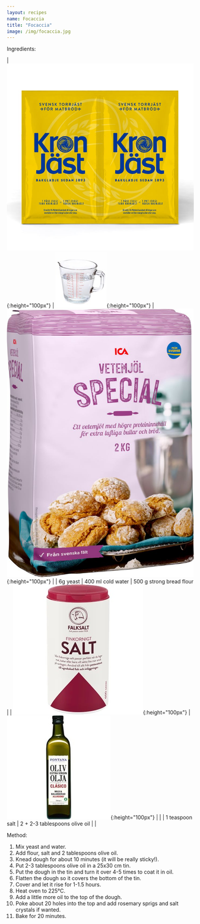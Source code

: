 ```yaml
---
layout: recipes
name: Focaccia
title: "Focaccia"
image: /img/focaccia.jpg
---
```


Ingredients:

| ![Yeast](/img/savouryyeast.jpg){:height="100px"} | ![Water](/img/water.jpg){:height="100px"} | ![Bread flour](/img/breadflour.jpg){:height="100px"} |
| 6g yeast | 400 ml cold water | 500 g strong bread flour |
| ![Salt](/img/salt.jpg){:height="100px"} | ![Olive oil](/img/oliveoil.jpg){:height="100px"} |  |
| 1 teaspoon salt | 2 + 2-3 tablespoons olive oil |  |

Method:
1. Mix yeast and water.
2. Add flour, salt and 2 tablespoons olive oil.
3. Knead dough for about 10 minutes (it will be really sticky!).
4. Put 2-3 tablespoons olive oil in a 25x30 cm tin.
5. Put the dough in the tin and turn it over 4-5 times to coat it in oil.
6. Flatten the dough so it covers the bottom of the tin.
7. Cover and let it rise for 1-1.5 hours.
8. Heat oven to 225°C.
9. Add a little more oil to the top of the dough.
10. Poke about 20 holes into the top and add rosemary sprigs and salt crystals if wanted.
11. Bake for 20 minutes.